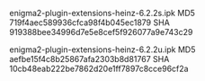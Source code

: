 enigma2-plugin-extensions-heinz-6.2.2s.ipk
MD5 719f4aec589936cfca98f4b045ec1879
SHA 919388bee34996d7e5e8cef5f926077a9e743c29

enigma2-plugin-extensions-heinz-6.2.2u.ipk
MD5 aefbe15f4c8b25867afa2303b8d81767
SHA 10cb48eab222be7862d20e1ff7897c8cce96cf2a

